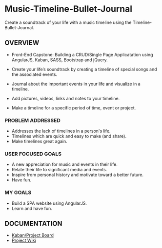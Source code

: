 #  Music-Timeline-Bullet-Journal

Create a soundtrack of your life with a music timeline using the Timeline-Bullet-Journal.


## OVERVIEW	
 - Front-End Capstone: Building a CRUD/Single Page Applicatation using AngularJS, Kaban, SASS, Bootstrap and jQuery.

 - Create your life’s soundtrack by creating a timeline of special songs and the associated events.
  - Journal about the important events in your life and visualize in a timeline.
  - Add pictures, videos, links and notes to your timeline.
  - Make a timeline for a specific period of time, event or project.

### PROBLEM ADDRESSED
  - Addresses the lack of timelines in a person's life.
  - Timelines which are quick and easy to make (and share).
  - Make timelines great again.

### USER FOCUSED GOALS
  - A new appreciation for music and events in their life.
  - Relate their life to significant media and events.
  - Inspire from personal history and motivate toward a better future.
  - Have fun.

### MY GOALS
  - Build a SPA website using AngularJS.
  - Learn and have fun.

## DOCUMENTATION
- [Kaban/Project Board](https://github.com/edwardrz/music-timeline-bullet-journal/projects/1?)
- [Project Wiki](https://github.com/edwardrz/music-timeline-bullet-journal/wiki)